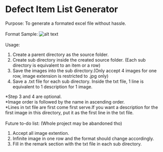 # Defect Item List Generator

Purpose: To generate a formated excel file without hassle.
<br>
<br>
Format Sample:
![alt text](https://user-images.githubusercontent.com/15872787/61143018-b44de700-a503-11e9-8b51-c9cf5484765b.png)
<br>
<br>
Usage:
1. Create a parent directory as the source folder.
2. Create sub directory inside the created source folder. (Each sub directory is equivalent to an item or a row)
3. Save the images into the sub directory.(Only accept 4 images for one row, image extension is restricted to .jpg only)
4. Save a .txt file for each sub directory. Inside the txt file, 1 line is equivalent to 1 description for 1 image.

*Step 3 and 4 are optional.
<br>
*Image order is followed by the name in ascending order.
<br>
*Lines in txt file are first come first serve.If you want a description for the first image in this directory, put it as the first line in the txt file.
<br>
<br>
Future to-do list: (Whole project may be abandoned tho)
1. Accept all image extention.
2. Infinite image in one row and the format should change accordingly.
3. Fill in the remark section with the txt file in each sub directory.
